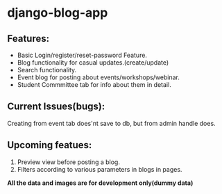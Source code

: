 # django-blog-app

## Features:

* Basic Login/register/reset-password Feature.
* Blog functionality for casual updates.(create/update)
* Search functionality.
* Event blog for posting about events/workshops/webinar.
* Student Commmittee tab for info about them in detail.


## Current Issues(bugs):

Creating from event tab does'nt save to db, but from admin handle does.


## Upcoming featues:

1. Preview view before posting a blog.
2. Filters according to various parameters in blogs in pages.


**All the data and images are for development only(dummy data)**
